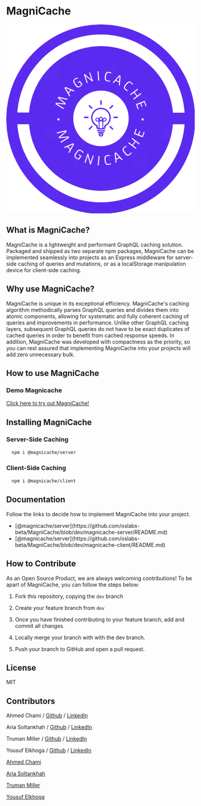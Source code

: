 # MagniCache

<p align="center">
  <img src="./assets/RoundLogo.png">
</p>

## What is MagniCache?

MagniCache is a lightweight and performant GraphQL caching solution. Packaged and shipped as two separate npm packages, MagniCache can be implemented seamlessly into projects as an Express middleware for server-side caching of queries and mutations, or as a localStorage manipulation device for client-side caching.

## Why use MagniCache?

MagniCache is unique in its exceptional efficiency. MagniCache's caching algorithm methodically parses GraphQL queries and divides them into atomic components, allowing for systematic and fully coherent caching of queries and improvements in performance. Unlike other GraphQL caching layers, subsequent GraphQL queries do not have to be exact duplicates of cached queries in order to benefit from cached response speeds. In addition, MagniCache was developed with compactness as the priority, so you can rest assured that implementing MagniCache into your projects will add zero unnecessary bulk.

## How to use MagniCache

### Demo Magnicache

<a href="linkedin.com/company/magnicache">Click here to try out MagniCache!</a>

## Installing MagniCache

### Server-Side Caching

```bash
  npm i @magnicache/server
```

### Client-Side Caching

```bash
  npm i @magnicache/client
```

## Documentation

Follow the links to decide how to implement MagniCache into your project.

<ul>
<li>[@magnicache/server](https://github.com/oslabs-beta/MagniCache/blob/dev/magnicache-server/README.md)</li>
<li><a>[@magnicache/server](https://github.com/oslabs-beta/MagniCache/blob/dev/magnicache-client/README.md)</a></li>
</ul>

## How to Contribute

As an Open Source Product, we are always welcoming contributions! To be apart of MagniCache, you can follow the steps below:

1. Fork this repository, copying the `dev` branch

2. Create your feature branch from `dev`

3. Once you have finished contributing to your feature branch, add and commit all changes.

4. Locally merge your branch with with the dev branch.

5. Push your branch to GitHub and open a pull request.

## License

MIT

## Contributors

Ahmed Chami / <a href="https://github.com/Achami64">Github</a> / <a href="https://www.linkedin.com/in/ahmed-chami-dev/">LinkedIn</a>

Aria Soltankhah / <a href="https://github.com/ariasoltank">Github</a> / <a href="https://www.linkedin.com/in/ariasol/">LinkedIn</a>

Truman Miller / <a href="https://github.com/trumanmiller">Github</a> / <a href="https://www.linkedin.com/in/truman-miller/">LinkedIn</a>

Yousuf Elkhoga / <a href="https://github.com/yousuf-e">Github</a> / <a href="https://www.linkedin.com/in/yousufelkhoga/">LinkedIn</a>

[Ahmed Chami](https://www.linkedin.com/in/ahmed-chami/)

[Aria Soltankhah](https://www.linkedin.com/in/ariasol/)

[Truman Miller](https://www.linkedin.com/in/truman-miller)

[Yousuf Elkhoga](https://www.linkedin.com/in/yousufelkhoga/)
